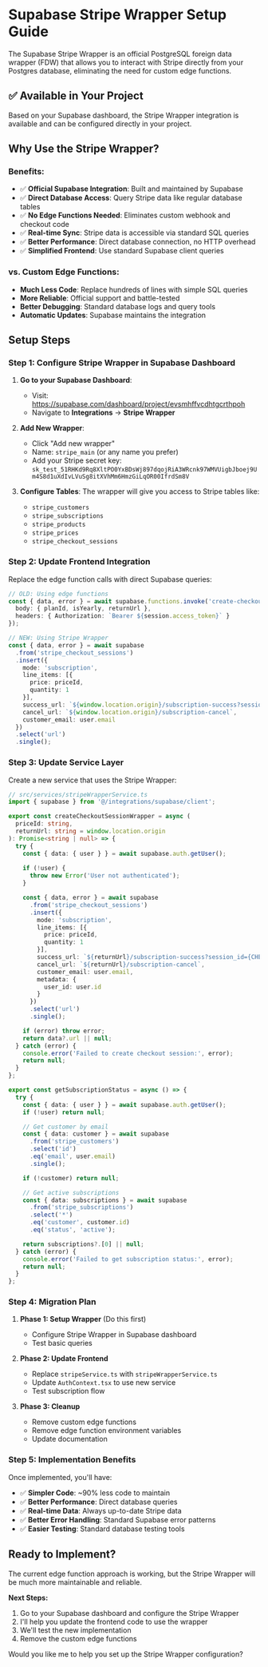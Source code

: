 # Supabase Stripe Wrapper Setup Guide

The Supabase Stripe Wrapper is an official PostgreSQL foreign data wrapper (FDW) that allows you to interact with Stripe directly from your Postgres database, eliminating the need for custom edge functions.

## ✅ Available in Your Project

Based on your Supabase dashboard, the Stripe Wrapper integration is available and can be configured directly in your project.

## Why Use the Stripe Wrapper?

### Benefits:
- ✅ **Official Supabase Integration**: Built and maintained by Supabase
- ✅ **Direct Database Access**: Query Stripe data like regular database tables
- ✅ **No Edge Functions Needed**: Eliminates custom webhook and checkout code
- ✅ **Real-time Sync**: Stripe data is accessible via standard SQL queries
- ✅ **Better Performance**: Direct database connection, no HTTP overhead
- ✅ **Simplified Frontend**: Use standard Supabase client queries

### vs. Custom Edge Functions:
- **Much Less Code**: Replace hundreds of lines with simple SQL queries
- **More Reliable**: Official support and battle-tested
- **Better Debugging**: Standard database logs and query tools
- **Automatic Updates**: Supabase maintains the integration

## Setup Steps

### Step 1: Configure Stripe Wrapper in Supabase Dashboard

1. **Go to your Supabase Dashboard**:
   - Visit: https://supabase.com/dashboard/project/evsmhffvcdhtgcrthpoh
   - Navigate to **Integrations** → **Stripe Wrapper**

2. **Add New Wrapper**:
   - Click "Add new wrapper"
   - Name: `stripe_main` (or any name you prefer)
   - Add your Stripe secret key: `sk_test_51RHKd9Rq8XltPO0YxBDsWj897dqojRiA3WRcnk97WMVUigbJboej9Um4S8d1uXdIvLVuSg8itXVhMm6HmzGiLqOR00IfrdSm8V`

3. **Configure Tables**:
   The wrapper will give you access to Stripe tables like:
   - `stripe_customers`
   - `stripe_subscriptions` 
   - `stripe_products`
   - `stripe_prices`
   - `stripe_checkout_sessions`

### Step 2: Update Frontend Integration

Replace the edge function calls with direct Supabase queries:

```typescript
// OLD: Using edge functions
const { data, error } = await supabase.functions.invoke('create-checkout-session', {
  body: { planId, isYearly, returnUrl },
  headers: { Authorization: `Bearer ${session.access_token}` }
});

// NEW: Using Stripe Wrapper
const { data, error } = await supabase
  .from('stripe_checkout_sessions')
  .insert({
    mode: 'subscription',
    line_items: [{
      price: priceId,
      quantity: 1
    }],
    success_url: `${window.location.origin}/subscription-success?session_id={CHECKOUT_SESSION_ID}`,
    cancel_url: `${window.location.origin}/subscription-cancel`,
    customer_email: user.email
  })
  .select('url')
  .single();
```

### Step 3: Update Service Layer

Create a new service that uses the Stripe Wrapper:

```typescript
// src/services/stripeWrapperService.ts
import { supabase } from '@/integrations/supabase/client';

export const createCheckoutSessionWrapper = async (
  priceId: string,
  returnUrl: string = window.location.origin
): Promise<string | null> => {
  try {
    const { data: { user } } = await supabase.auth.getUser();
    
    if (!user) {
      throw new Error('User not authenticated');
    }

    const { data, error } = await supabase
      .from('stripe_checkout_sessions')
      .insert({
        mode: 'subscription',
        line_items: [{
          price: priceId,
          quantity: 1
        }],
        success_url: `${returnUrl}/subscription-success?session_id={CHECKOUT_SESSION_ID}`,
        cancel_url: `${returnUrl}/subscription-cancel`,
        customer_email: user.email,
        metadata: {
          user_id: user.id
        }
      })
      .select('url')
      .single();

    if (error) throw error;
    return data?.url || null;
  } catch (error) {
    console.error('Failed to create checkout session:', error);
    return null;
  }
};

export const getSubscriptionStatus = async () => {
  try {
    const { data: { user } } = await supabase.auth.getUser();
    if (!user) return null;

    // Get customer by email
    const { data: customer } = await supabase
      .from('stripe_customers')
      .select('id')
      .eq('email', user.email)
      .single();

    if (!customer) return null;

    // Get active subscriptions
    const { data: subscriptions } = await supabase
      .from('stripe_subscriptions')
      .select('*')
      .eq('customer', customer.id)
      .eq('status', 'active');

    return subscriptions?.[0] || null;
  } catch (error) {
    console.error('Failed to get subscription status:', error);
    return null;
  }
};
```

### Step 4: Migration Plan

1. **Phase 1: Setup Wrapper** (Do this first)
   - Configure Stripe Wrapper in Supabase dashboard
   - Test basic queries

2. **Phase 2: Update Frontend**
   - Replace `stripeService.ts` with `stripeWrapperService.ts`
   - Update `AuthContext.tsx` to use new service
   - Test subscription flow

3. **Phase 3: Cleanup**
   - Remove custom edge functions
   - Remove edge function environment variables
   - Update documentation

### Step 5: Implementation Benefits

Once implemented, you'll have:
- ✅ **Simpler Code**: ~90% less code to maintain
- ✅ **Better Performance**: Direct database queries
- ✅ **Real-time Data**: Always up-to-date Stripe data
- ✅ **Better Error Handling**: Standard Supabase error patterns
- ✅ **Easier Testing**: Standard database testing tools

## Ready to Implement?

The current edge function approach is working, but the Stripe Wrapper will be much more maintainable and reliable. 

**Next Steps:**
1. Go to your Supabase dashboard and configure the Stripe Wrapper
2. I'll help you update the frontend code to use the wrapper
3. We'll test the new implementation
4. Remove the custom edge functions

Would you like me to help you set up the Stripe Wrapper configuration?
